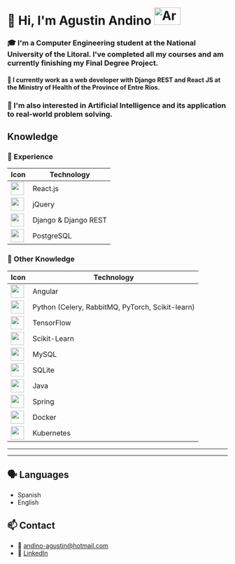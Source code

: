 # 👋 Hi, I'm Agustin Andino <img src="https://flagcdn.com/ar.svg" width="60" height="40" alt="Argentina"/>

### 🎓 I'm a **Computer Engineering** student at the **National University of the Litoral**. I've completed all my courses and am currently finishing my Final Degree Project.

#### 💼 I currently work as a **web developer** with **Django REST and React JS** at the **Ministry of Health of the Province of Entre Ríos**.

### 🧠 I'm also interested in **Artificial Intelligence** and its application to real-world problem solving.

##  Knowledge

### 🚀 Experience
| Icon | Technology |
|------|------------|
| <img src="https://skillicons.dev/icons?i=react" width="30"/> | React.js |
| <img src="https://skillicons.dev/icons?i=jquery" width="30"/> | jQuery |
| <img src="https://skillicons.dev/icons?i=django" width="30"/> | Django & Django REST |
| <img src="https://skillicons.dev/icons?i=postgresql" width="30"/> | PostgreSQL |

### 🧠 Other Knowledge
| Icon | Technology |
|------|------------|
| <img src="https://skillicons.dev/icons?i=angular" width="30"/> | Angular |
| <img src="https://skillicons.dev/icons?i=python" width="30"/> | Python (Celery, RabbitMQ, PyTorch, Scikit-learn) |
| <img src="https://skillicons.dev/icons?i=tensorflow" width="30"/> | TensorFlow |
| <img src="https://skillicons.dev/icons?i=sklearn" width="30"/> | Scikit-Learn |
| <img src="https://skillicons.dev/icons?i=mysql" width="30"/> | MySQL |
| <img src="https://skillicons.dev/icons?i=sqlite" width="30"/> | SQLite |
| <img src="https://skillicons.dev/icons?i=java" width="30"/> | Java |
| <img src="https://skillicons.dev/icons?i=spring" width="30"/> | Spring |
| <img src="https://skillicons.dev/icons?i=docker" width="30"/> | Docker |
| <img src="https://skillicons.dev/icons?i=kubernetes" width="30"/> | Kubernetes |

---
---

## 🗣️ Languages
- Spanish
- English

## 📫 Contact

- 📧 andino-agustin@hotmail.com  
- 🔗 [LinkedIn](https://www.linkedin.com/in/agustin-andino/)  

